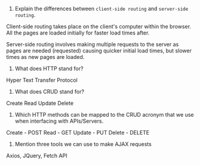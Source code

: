 1.  Explain the differences between `client-side routing` and `server-side routing`.

Client-side routing takes place on the client's computer within the browser. All the pages are loaded initially for faster load times after.

Server-side routing involves making multiple requests to the server as pages are needed (requested) causing quicker initial load times, but slower times as new pages are loaded.

1.  What does HTTP stand for?

Hyper Text Transfer Protocol

1.  What does CRUD stand for?

Create Read Update Delete

1.  Which HTTP methods can be mapped to the CRUD acronym that we use when interfacing with APIs/Servers.

Create - POST Read - GET Update - PUT Delete - DELETE

1.  Mention three tools we can use to make AJAX requests

Axios, JQuery, Fetch API
